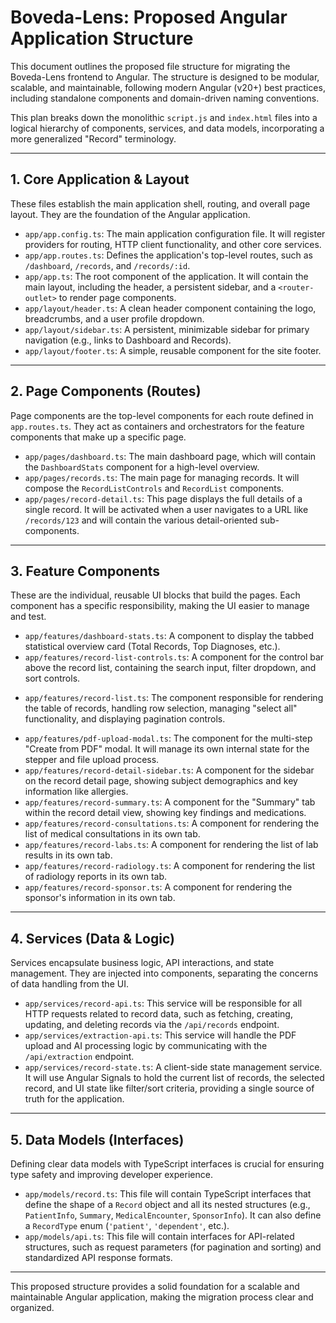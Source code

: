 # Boveda-Lens: Proposed Angular Application Structure

This document outlines the proposed file structure for migrating the Boveda-Lens frontend to Angular. The structure is designed to be modular, scalable, and maintainable, following modern Angular (v20+) best practices, including standalone components and domain-driven naming conventions.

This plan breaks down the monolithic `script.js` and `index.html` files into a logical hierarchy of components, services, and data models, incorporating a more generalized "Record" terminology.

---

## 1. Core Application & Layout

These files establish the main application shell, routing, and overall page layout. They are the foundation of the Angular application.

- `app/app.config.ts`: The main application configuration file. It will register providers for routing, HTTP client functionality, and other core services.
- `app/app.routes.ts`: Defines the application's top-level routes, such as `/dashboard`, `/records`, and `/records/:id`.
- `app/app.ts`: The root component of the application. It will contain the main layout, including the header, a persistent sidebar, and a `<router-outlet>` to render page components.
- `app/layout/header.ts`: A clean header component containing the logo, breadcrumbs, and a user profile dropdown.
- `app/layout/sidebar.ts`: A persistent, minimizable sidebar for primary navigation (e.g., links to Dashboard and Records).
- `app/layout/footer.ts`: A simple, reusable component for the site footer.

---

## 2. Page Components (Routes)

Page components are the top-level components for each route defined in `app.routes.ts`. They act as containers and orchestrators for the feature components that make up a specific page.

- `app/pages/dashboard.ts`: The main dashboard page, which will contain the `DashboardStats` component for a high-level overview.
- `app/pages/records.ts`: The main page for managing records. It will compose the `RecordListControls` and `RecordList` components.
- `app/pages/record-detail.ts`: This page displays the full details of a single record. It will be activated when a user navigates to a URL like `/records/123` and will contain the various detail-oriented sub-components.

---

## 3. Feature Components

These are the individual, reusable UI blocks that build the pages. Each component has a specific responsibility, making the UI easier to manage and test.

- `app/features/dashboard-stats.ts`: A component to display the tabbed statistical overview card (Total Records, Top Diagnoses, etc.).
- `app/features/record-list-controls.ts`: A component for the control bar above the record list, containing the search input, filter dropdown, and sort controls.

* `app/features/record-list.ts`: The component responsible for rendering the table of records, handling row selection, managing "select all" functionality, and displaying pagination controls.

- `app/features/pdf-upload-modal.ts`: The component for the multi-step "Create from PDF" modal. It will manage its own internal state for the stepper and file upload process.
- `app/features/record-detail-sidebar.ts`: A component for the sidebar on the record detail page, showing subject demographics and key information like allergies.
- `app/features/record-summary.ts`: A component for the "Summary" tab within the record detail view, showing key findings and medications.
- `app/features/record-consultations.ts`: A component for rendering the list of medical consultations in its own tab.
- `app/features/record-labs.ts`: A component for rendering the list of lab results in its own tab.
- `app/features/record-radiology.ts`: A component for rendering the list of radiology reports in its own tab.
- `app/features/record-sponsor.ts`: A component for rendering the sponsor's information in its own tab.

---

## 4. Services (Data & Logic)

Services encapsulate business logic, API interactions, and state management. They are injected into components, separating the concerns of data handling from the UI.

- `app/services/record-api.ts`: This service will be responsible for all HTTP requests related to record data, such as fetching, creating, updating, and deleting records via the `/api/records` endpoint.
- `app/services/extraction-api.ts`: This service will handle the PDF upload and AI processing logic by communicating with the `/api/extraction` endpoint.
- `app/services/record-state.ts`: A client-side state management service. It will use Angular Signals to hold the current list of records, the selected record, and UI state like filter/sort criteria, providing a single source of truth for the application.

---

## 5. Data Models (Interfaces)

Defining clear data models with TypeScript interfaces is crucial for ensuring type safety and improving developer experience.

- `app/models/record.ts`: This file will contain TypeScript interfaces that define the shape of a `Record` object and all its nested structures (e.g., `PatientInfo`, `Summary`, `MedicalEncounter`, `SponsorInfo`). It can also define a `RecordType` enum (`'patient'`, `'dependent'`, etc.).
- `app/models/api.ts`: This file will contain interfaces for API-related structures, such as request parameters (for pagination and sorting) and standardized API response formats.

---

This proposed structure provides a solid foundation for a scalable and maintainable Angular application, making the migration process clear and organized.
